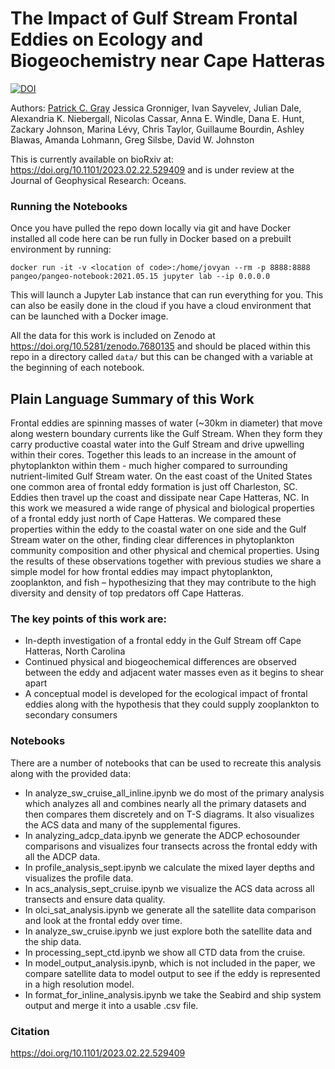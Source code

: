 # The Impact of Gulf Stream Frontal Eddies on Ecology and Biogeochemistry near Cape Hatteras

[![DOI](https://zenodo.org/badge/406488981.svg)](https://zenodo.org/badge/latestdoi/406488981)

Authors:
[Patrick C. Gray](https://orcid.org/0000-0002-8997-5255) Jessica Gronniger, Ivan Sayvelev, Julian Dale, Alexandria K. Niebergall, Nicolas Cassar, Anna E. Windle, Dana E. Hunt, Zackary Johnson, Marina Lévy, Chris Taylor, Guillaume Bourdin, Ashley Blawas, Amanda Lohmann, Greg Silsbe, David W. Johnston

This is currently available on bioRxiv at: https://doi.org/10.1101/2023.02.22.529409 and is under review at the Journal of Geophysical Research: Oceans.

### Running the Notebooks
Once you have pulled the repo down locally via git and have Docker installed all code here can be run fully in Docker based on a prebuilt environment by running:

`docker run -it -v <location of code>:/home/jovyan --rm -p 8888:8888 pangeo/pangeo-notebook:2021.05.15 jupyter lab --ip 0.0.0.0`

This will launch a Jupyter Lab instance that can run everything for you. This can also be easily done in the cloud if you have a cloud environment that can be launched with a Docker image.

All the data for this work is included on Zenodo at https://doi.org/10.5281/zenodo.7680135 and should be placed within this repo in a directory called `data/` but this can be changed with a variable at the beginning of each notebook.

## Plain Language Summary of this Work

Frontal eddies are spinning masses of water (~30km in diameter) that move along western boundary currents like the Gulf Stream. When they form they carry productive coastal water into the Gulf Stream and drive upwelling within their cores. Together this leads to an increase in the amount of phytoplankton within them - much higher compared to surrounding nutrient-limited Gulf Stream water. On the east coast of the United States one common area of frontal eddy formation is just off Charleston, SC. Eddies then travel up the coast and dissipate near Cape Hatteras, NC. In this work we measured a wide range of physical and biological properties of a frontal eddy just north of Cape Hatteras. We compared these properties within the eddy to the coastal water on one side and the Gulf Stream water on the other, finding clear differences in phytoplankton community composition and other physical and chemical properties. Using the results of these observations together with previous studies we share a simple model for how frontal eddies may impact phytoplankton, zooplankton, and fish – hypothesizing that they may contribute to the high diversity and density of top predators off Cape Hatteras.

### The key points of this work are:
- In-depth investigation of a frontal eddy in the Gulf Stream off Cape Hatteras, North Carolina
- Continued physical and biogeochemical differences are observed between the eddy and adjacent water masses even as it begins to shear apart
- A conceptual model is developed for the ecological impact of frontal eddies along with the hypothesis that they could supply zooplankton to secondary consumers

### Notebooks
There are a number of notebooks that can be used to recreate this analysis along with the provided data: 
- In analyze_sw_cruise_all_inline.ipynb we do most of the primary analysis which analyzes all and combines nearly all the primary datasets and then compares them discretely and on T-S diagrams. It also visualizes the ACS data and many of the supplemental figures.
- In analyzing_adcp_data.ipynb we generate the ADCP echosounder comparisons and visualizes four transects across the frontal eddy with all the ADCP data. 
- In profile_analysis_sept.ipynb we calculate the mixed layer depths and visualizes the profile data.
- In acs_analysis_sept_cruise.ipynb we visualize the ACS data across all transects and ensure data quality.
- In olci_sat_analysis.ipynb we generate all the satellite data comparison and look at the frontal eddy over time.
- In analyze_sw_cruise.ipynb we just explore both the satellite data and the ship data.
- In processing_sept_ctd.ipynb we show all CTD data from the cruise.
- In model_output_analysis.ipynb, which is not included in the paper, we compare satellite data to model output to see if the eddy is represented in a high resolution model.
- In format_for_inline_analysis.ipynb we take the Seabird and ship system output and merge it into a usable .csv file.


### Citation
https://doi.org/10.1101/2023.02.22.529409
